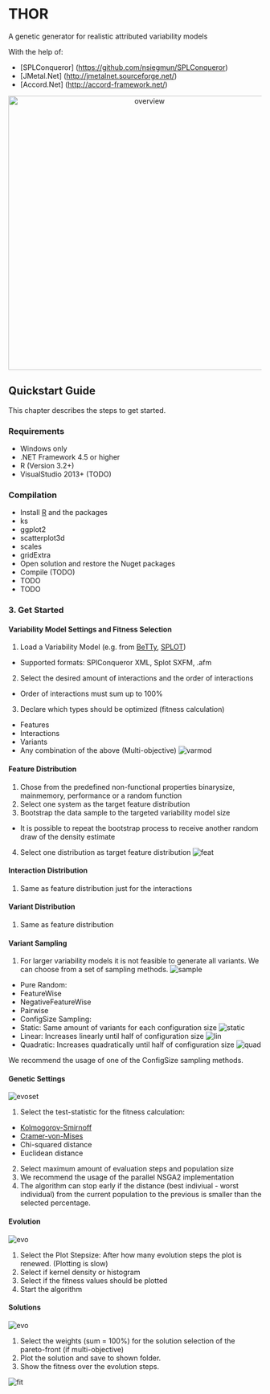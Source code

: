 
# THOR</h1>
A genetic generator for realistic attributed variability models

With the help of:
* [SPLConqueror] (https://github.com/nsiegmun/SPLConqueror)
* [JMetal.Net] (http://jmetalnet.sourceforge.net/)
* [Accord.Net] (http://accord-framework.net/)

<p align="center">
<img alt="overview" src="https://github.com/leutheus/TeenageMutantFeatureModels/blob/master/docs/overview.png" width="546">
</p>


## Quickstart Guide

This chapter describes the steps to get started.  

### Requirements
* Windows only
* .NET Framework 4.5 or higher
* R (Version 3.2+)
* VisualStudio 2013+ (TODO)

### Compilation

* Install [R](https://www.r-project.org/) and the packages
 * ks
 * ggplot2
 * scatterplot3d
 * scales
 * gridExtra
* Open solution and restore the Nuget packages
* Compile (TODO)
 * TODO
 * TODO

### 3. Get Started
#### Variability Model Settings and Fitness Selection
1. Load a Variability Model  (e.g. from [BeTTy](http://www.isa.us.es/betty/betty-online), [SPLOT](http://www.splot-research.org/))
 * Supported formats: SPlConqueror XML, Splot SXFM, .afm
2. Select the desired amount of interactions and the order of interactions
 * Order of interactions must sum up to 100%
3. Declare which types should be optimized (fitness calculation)
 * Features
 * Interactions
 * Variants
 * Any combination of the above (Multi-objective)
![varmod](https://github.com/leutheus/TeenageMutantFeatureModels/blob/master/docs/varmod.png)

#### Feature Distribution
1. Chose from the predefined non-functional properties binarysize, mainmemory, performance or a random function
2. Select one system as the target feature distribution
3. Bootstrap the data sample to the targeted variability model size
 * It is possible to repeat the bootstrap process to receive another random draw of the density estimate
4. Select one distribution as target feature distribution
![feat](https://github.com/leutheus/TeenageMutantFeatureModels/blob/master/docs/feat.png)

#### Interaction Distribution
1. Same as feature distribution just for the interactions

#### Variant Distribution
1. Same as feature distribution

#### Variant Sampling
1. For larger variability models it is not feasible to generate all variants. We can choose from a set of sampling methods.
![sample](https://github.com/leutheus/TeenageMutantFeatureModels/blob/master/docs/sampling.png)
 * Pure Random:
 * FeatureWise
 * NegativeFeatureWise
 * Pairwise
 * ConfigSize Sampling:
  * Static: Same amount of variants for each configuration size
  	![static](https://github.com/leutheus/TeenageMutantFeatureModels/blob/master/docs/static.png)
  * Linear: Increases linearly until half of configuration size
    ![lin](https://github.com/leutheus/TeenageMutantFeatureModels/blob/master/docs/linear.png)
  * Quadratic: Increases quadratically until half of configuration size
  	![quad](https://github.com/leutheus/TeenageMutantFeatureModels/blob/master/docs/quad.png)

We recommend the usage of one of the ConfigSize sampling methods. 

#### Genetic Settings
![evoset](https://github.com/leutheus/TeenageMutantFeatureModels/blob/master/docs/evoset.png)
1. Select the test-statistic for the fitness calculation:
* [Kolmogorov-Smirnoff](https://en.wikipedia.org/wiki/Kolmogorov%E2%80%93Smirnov_test)
* [Cramer-von-Mises](https://en.wikipedia.org/wiki/Cram%C3%A9r%E2%80%93von_Mises_criterion)
* Chi-squared distance
* Euclidean distance

2. Select maximum amount of evaluation steps and population size
3. We recommend the usage of the parallel NSGA2 implementation
4. The algorithm can stop early if the distance (best indiviual - worst individual) from the current population to the previous is smaller than the selected percentage.

#### Evolution
![evo](https://github.com/leutheus/TeenageMutantFeatureModels/blob/master/docs/evo.png)

1. Select the Plot Stepsize: After how many evolution steps the plot is renewed. (Plotting is slow)
2. Select if kernel density or histogram
3. Select if the fitness values should be plotted
4. Start the algorithm

#### Solutions
![evo](https://github.com/leutheus/TeenageMutantFeatureModels/blob/master/docs/solution.png)

1. Select the weights (sum = 100%) for the solution selection of the pareto-front  (if multi-objective)
2. Plot the solution and save to shown folder. 
3. Show the fitness over the evolution steps. 

![fit](https://github.com/leutheus/TeenageMutantFeatureModels/blob/master/docs/fit.png)
